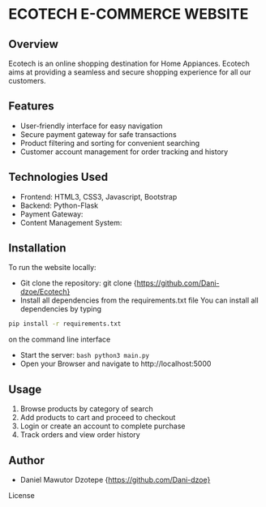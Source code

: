 # ECOTECH E-COMMERCE WEBSITE

## Overview
Ecotech is an online shopping destination for Home Appiances. Ecotech aims 
at providing a seamless and secure shopping experience for all our customers.

## Features
- User-friendly interface for easy navigation
- Secure payment gateway for safe transactions
- Product filtering and sorting for convenient searching
- Customer account management for order tracking and history

## Technologies Used
- Frontend: HTML3, CSS3, Javascript, Bootstrap
- Backend: Python-Flask
- Payment Gateway:
- Content Management System:


## Installation
To run the website locally:

- Git clone the repository: git clone {https://github.com/Dani-dzoe/Ecotech}
- Install all dependencies from the requirements.txt file
You can install all dependencies by typing 
```bash
pip install -r requirements.txt
```
on the command line interface
- Start the server: ```bash python3 main.py ```
- Open your Browser and navigate to http://localhost:5000

## Usage

1. Browse products by category of search
2. Add products to cart and proceed to checkout
3. Login or create an account to complete purchase
4. Track orders and view order history

## Author

- Daniel Mawutor Dzotepe
  {https://github.com/Dani-dzoe}

License
